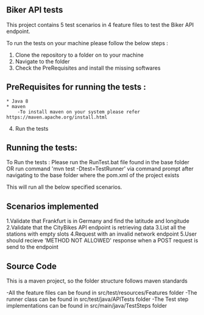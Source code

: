 Biker API tests
---------------

This project contains 5 test scenarios in 4 feature files to test the Biker API endpoint. 

To run the tests on your machine please follow the below steps : 

1. Clone the repository to a folder on to your machine
2. Navigate to the folder
3. Check the PreRequisites and install the missing softwares 

PreRequisites for running the tests :
-----------------------------------
	* Java 8
	* maven 
		-To install maven on your system please refer https://maven.apache.org/install.html 

4. Run the tests
 
Running the tests: 
-------------------
To Run the tests : Please run the RunTest.bat file found in the base folder OR 
run command 'mvn test -Dtest=TestRunner' via command prompt after navigating to the base folder where the pom.xml of the project exists

This will run all the below specified scenarios.

Scenarios implemented 
---------------------
1.Validate that Frankfurt is in Germany and find the latitude and longitude
2.Validate that the CityBikes API endpoint is retrieving data
3.List all the stations with empty slots
4.Request with an invalid network endpoint
5.User should recieve 'METHOD NOT ALLOWED' response when a POST request is send to the endpoint

Source Code
-------------
This is a maven project, so the folder structure follows maven standards

-All the feature files can be found in src/test/resources/Features folder
-The runner class can be found in src/test/java/APITests folder
-The Test step implementations can be found in src/main/java/TestSteps folder

